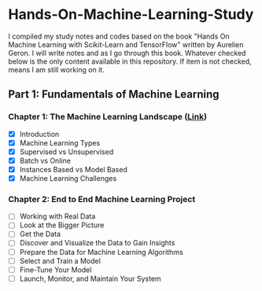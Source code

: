 # Hands-On-Machine-Learning-Study

I compiled my study notes and codes based on the book "Hands On Machine Learning with Scikit-Learn and TensorFlow" written by Aurelien Geron. I will write notes and as I go through this book. Whatever checked below is the only content available in this repository. If item is not checked, means I am still working on it.

## Part 1: Fundamentals of Machine Learning

### Chapter 1: The Machine Learning Landscape ([Link](https://github.com/zulfadlizainal/ML-Hands-On-Machine-Learning-Study/tree/master/Part%201%20-%20Fundamentals%20of%20Machine%20Learning/Ch1_The%20Machine%20Learning%20Landscape))

- [X] Introduction
- [X] Machine Learning Types
- [X] Supervised vs Unsupervised
- [X] Batch vs Online
- [X] Instances Based vs Model Based
- [X] Machine Learning Challenges

### Chapter 2: End to End Machine Learning Project

- [ ] Working with Real Data
- [ ] Look at the Bigger Picture
- [ ] Get the Data
- [ ] Discover and Visualize the Data to Gain Insights
- [ ] Prepare the Data for Machine Learning Algorithms
- [ ] Select and Train a Model
- [ ] Fine-Tune Your Model
- [ ] Launch, Monitor, and Maintain Your System
